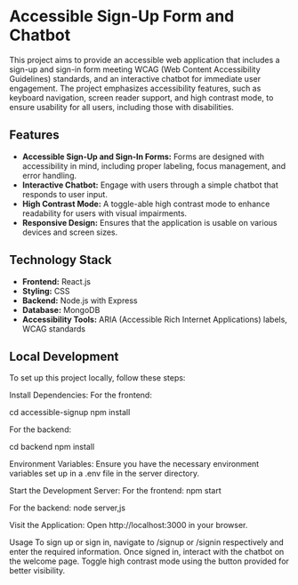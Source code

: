# Accessible Sign-Up Form and Chatbot

This project aims to provide an accessible web application that includes a sign-up and sign-in form meeting WCAG (Web Content Accessibility Guidelines) standards, and an interactive chatbot for immediate user engagement. The project emphasizes accessibility features, such as keyboard navigation, screen reader support, and high contrast mode, to ensure usability for all users, including those with disabilities.

## Features

- **Accessible Sign-Up and Sign-In Forms:** Forms are designed with accessibility in mind, including proper labeling, focus management, and error handling.
- **Interactive Chatbot:** Engage with users through a simple chatbot that responds to user input.
- **High Contrast Mode:** A toggle-able high contrast mode to enhance readability for users with visual impairments.
- **Responsive Design:** Ensures that the application is usable on various devices and screen sizes.

## Technology Stack

- **Frontend:** React.js
- **Styling:** CSS
- **Backend:** Node.js with Express
- **Database:** MongoDB
- **Accessibility Tools:** ARIA (Accessible Rich Internet Applications) labels, WCAG standards

## Local Development

To set up this project locally, follow these steps:

Install Dependencies:
For the frontend:


cd accessible-signup
npm install

For the backend:

cd backend
npm install

Environment Variables:
Ensure you have the necessary environment variables set up in a .env file in the server directory.

Start the Development Server:
For the frontend:
npm start


For the backend:
node server,js

Visit the Application:
Open http://localhost:3000 in your browser.

Usage
To sign up or sign in, navigate to /signup or /signin respectively and enter the required information.
Once signed in, interact with the chatbot on the welcome page.
Toggle high contrast mode using the button provided for better visibility.
